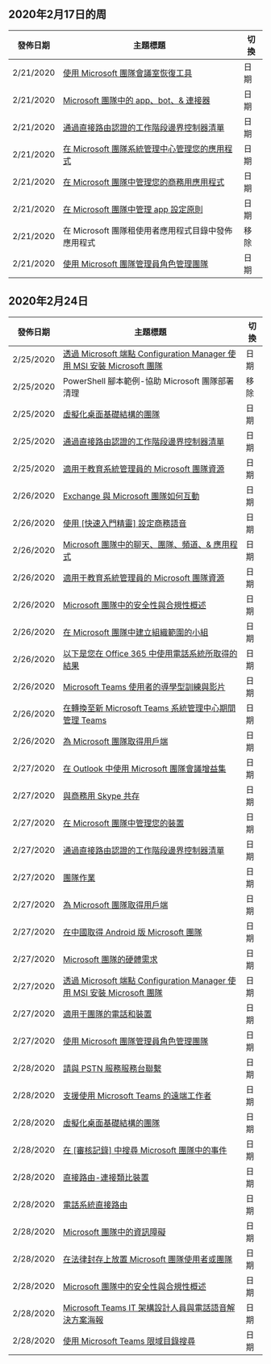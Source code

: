<!-- This file is generated automatically each week. Changes made to this file will be overwritten.-->




## <a name="week-of-february-17-2020"></a>2020年2月17日的周


| 發佈日期 |主題標題 | 切換 |
|------|------------|--------|
| 2/21/2020 | [使用 Microsoft 團隊會議室恢復工具](/MicrosoftTeams/rooms/recovery-tool) | 日期 |
| 2/21/2020 | [Microsoft 團隊中的 app、bot、& 連接器](/MicrosoftTeams/deploy-apps-microsoft-teams-landing-page) | 日期 |
| 2/21/2020 | [通過直接路由認證的工作階段邊界控制器清單](/MicrosoftTeams/direct-routing-border-controllers) | 日期 |
| 2/21/2020 | [在 Microsoft 團隊系統管理中心管理您的應用程式](/MicrosoftTeams/manage-apps) | 日期 |
| 2/21/2020 | [在 Microsoft 團隊中管理您的商務用應用程式](/MicrosoftTeams/manage-your-lob-apps) | 日期 |
| 2/21/2020 | [在 Microsoft 團隊中管理 app 設定原則](/MicrosoftTeams/teams-app-setup-policies) | 日期 |
| 2/21/2020 | 在 Microsoft 團隊租使用者應用程式目錄中發佈應用程式 | 移除 |
| 2/21/2020 | [使用 Microsoft 團隊管理員角色管理團隊](/MicrosoftTeams/using-admin-roles) | 日期 |


## <a name="week-of-february-24-2020"></a>2020年2月24日


| 發佈日期 |主題標題 | 切換 |
|------|------------|--------|
| 2/25/2020 | [透過 Microsoft 端點 Configuration Manager 使用 MSI 安裝 Microsoft 團隊](/MicrosoftTeams/msi-deployment) | 日期 |
| 2/25/2020 | PowerShell 腳本範例-協助 Microsoft 團隊部署清理 | 移除 |
| 2/25/2020 | [虛擬化桌面基礎結構的團隊](/MicrosoftTeams/teams-for-vdi) | 日期 |
| 2/25/2020 | [通過直接路由認證的工作階段邊界控制器清單](/MicrosoftTeams/direct-routing-border-controllers) | 日期 |
| 2/25/2020 | [適用于教育系統管理員的 Microsoft 團隊資源](/MicrosoftTeams/resources-teams-edu) | 日期 |
| 2/26/2020 | [Exchange 與 Microsoft 團隊如何互動](/MicrosoftTeams/exchange-teams-interact) | 日期 |
| 2/26/2020 | [使用 [快速入門精靈] 設定商務語音](/MicrosoftTeams/business-voice/use-getting-started-wizard) | 日期 |
| 2/26/2020 | [Microsoft 團隊中的聊天、團隊、頻道、& 應用程式](/MicrosoftTeams/deploy-chat-teams-channels-microsoft-teams-landing-page) | 日期 |
| 2/26/2020 | [適用于教育系統管理員的 Microsoft 團隊資源](/MicrosoftTeams/resources-teams-edu) | 日期 |
| 2/26/2020 | [Microsoft 團隊中的安全性與合規性概述](/MicrosoftTeams/security-compliance-overview) | 日期 |
| 2/26/2020 | [在 Microsoft 團隊中建立組織範圍的小組](/MicrosoftTeams/create-an-org-wide-team) | 日期 |
| 2/26/2020 | [以下是您在 Office 365 中使用電話系統所取得的結果](/MicrosoftTeams/here-s-what-you-get-with-phone-system) | 日期 |
| 2/26/2020 | [Microsoft Teams 使用者的導學型訓練與影片](/MicrosoftTeams/instructor-led-training-teams-landing-page) | 日期 |
| 2/26/2020 | [在轉換至新 Microsoft Teams 系統管理中心期間管理 Teams](/MicrosoftTeams/manage-teams-skypeforbusiness-admin-center) | 日期 |
| 2/26/2020 | [為 Microsoft 團隊取得用戶端](/MicrosoftTeams/get-clients) | 日期 |
| 2/27/2020 | [在 Outlook 中使用 Microsoft 團隊會議增益集](/MicrosoftTeams/teams-add-in-for-outlook) | 日期 |
| 2/27/2020 | [與商務用 Skype 共存](/MicrosoftTeams/coexistence-chat-calls-presence) | 日期 |
| 2/27/2020 | [在 Microsoft 團隊中管理您的裝置](/MicrosoftTeams/device-management) | 日期 |
| 2/27/2020 | [通過直接路由認證的工作階段邊界控制器清單](/MicrosoftTeams/direct-routing-border-controllers) | 日期 |
| 2/27/2020 | [團隊作業](/MicrosoftTeams/expand-teams-across-your-org/assignments-in-teams) | 日期 |
| 2/27/2020 | [為 Microsoft 團隊取得用戶端](/MicrosoftTeams/get-clients) | 日期 |
| 2/27/2020 | [在中國取得 Android 版 Microsoft 團隊](/MicrosoftTeams/get-teams-android-in-china) | 日期 |
| 2/27/2020 | [Microsoft 團隊的硬體需求](/MicrosoftTeams/hardware-requirements-for-the-teams-app) | 日期 |
| 2/27/2020 | [透過 Microsoft 端點 Configuration Manager 使用 MSI 安裝 Microsoft 團隊](/MicrosoftTeams/msi-deployment) | 日期 |
| 2/27/2020 | [適用于團隊的電話和裝置](/MicrosoftTeams/teams-ip-phones) | 日期 |
| 2/27/2020 | [使用 Microsoft 團隊管理員角色管理團隊](/MicrosoftTeams/using-admin-roles) | 日期 |
| 2/28/2020 | [請與 PSTN 服務服務台聯繫](/MicrosoftTeams/manage-phone-numbers-for-your-organization/contact-pstn-service-desk) | 日期 |
| 2/28/2020 | [支援使用 Microsoft Teams 的遠端工作者](/MicrosoftTeams/support-remote-work-with-teams) | 日期 |
| 2/28/2020 | [虛擬化桌面基礎結構的團隊](/MicrosoftTeams/teams-for-vdi) | 日期 |
| 2/28/2020 | [在 [審核記錄] 中搜尋 Microsoft 團隊中的事件](/MicrosoftTeams/audit-log-events) | 日期 |
| 2/28/2020 | [直接路由-連接類比裝置](/MicrosoftTeams/direct-routing-analog-devices) | 日期 |
| 2/28/2020 | [電話系統直接路由](/MicrosoftTeams/direct-routing-call-notifications) | 日期 |
| 2/28/2020 | [Microsoft 團隊中的資訊障礙](/MicrosoftTeams/information-barriers-in-teams) | 日期 |
| 2/28/2020 | [在法律封存上放置 Microsoft 團隊使用者或團隊](/MicrosoftTeams/legal-hold) | 日期 |
| 2/28/2020 | [Microsoft 團隊中的安全性與合規性概述](/MicrosoftTeams/security-compliance-overview) | 日期 |
| 2/28/2020 | [Microsoft Teams IT 架構設計人員與電話語音解決方案海報](/MicrosoftTeams/teams-architecture-solutions-posters) | 日期 |
| 2/28/2020 | [使用 Microsoft Teams 限域目錄搜尋](/MicrosoftTeams/teams-scoped-directory-search) | 日期 |
